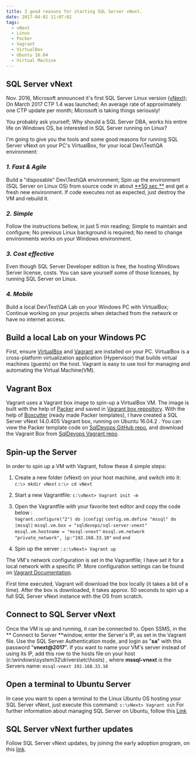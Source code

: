 ```yaml
---
title: 3 good reasons for starting SQL Server vNext.
date: 2017-04-02 11:07:02
tags:
  - vNext
  - Linux
  - Packer
  - Vagrant
  - VirtualBox
  - Ubuntu 16.04
  - Virtual Machine
---
```

## SQL Server vNext ## 
Nov. 2016, Microsoft announced it's first SQL Server Linux version ([vNext][01]); On March 2017 CTP 1.4 was launched; An average rate of approximately one CTP update per month; Microsoft is taking things seriously!   

You probably ask yourself; Why should a SQL Server DBA, works his entire life on Windows OS,  be interested in SQL Server running on Linux?  

I'm going to give you the tools and some good reasons for running SQL Server vNext on your PC's VirtualBox, for your local Dev\Test\QA environment: 

### *1. Fast & Agile* ###
Build a "disposable" Dev\Test\QA environment; Spin up the environment (SQL Server on Linux OS) from source code in about <u>**50 sec **</u> and get a fresh new environment. If code executes not as expected, just destroy the VM and rebuild it. 

### *2. Simple* ###
Follow the instructions bellow, in just 5 min reading; Simple to maintain and configure; No previous Linux background is required; No need to change environments works on your Windows environment.

### *3. Cost effective* ###
Even though SQL Server Developer edition is free, the hosting Windows Server license, costs. You can save yourself some of those licenses, by running SQL Server on Linux.

### *4. Mobile* ###
Build a local Dev\Test\QA Lab on your Windows PC with VirtualBox; Continue working on your projects when detached from the network or have no internet access.

## Build a local Lab on your Windows PC ##
First, ensure [VirtualBox][1] and [Vagrant][2] are installed on your PC.  VirtualBox is a cross-platform virtualization application (Hypervisor) that builds virtual machines (guests) on the host.  Vagrant is easy to use tool for managing and automating the Virtual Machine(VM). 

## Vagrant Box ##
Vagrant uses a Vagrant box image to spin-up a VirtualBox VM. The image is built with the help of [Packer][3] and saved in [Vagrant box repository][4].
With the help of [Boxcutter][5] (ready made Packer templates),  I have created a SQL Server vNext 14.0.405 Vagrant box, running on Ubuntu 16.04.2 . You can view the Packer template code on [SqlDevops GitHub repo][6], and download the Vagrant Box from [SqlDevops Vagrant repo][7].

## Spin-up the Server ##
In order to spin up a VM with Vagrant, follow these 4 simple steps:
1. Create a new folder (vNext) on your host machine, and switch into it:
`c:\> mkdir vNext`
`c:\> cd vNext`

2. Start a new Vagrantfile: 
`c:\vNext> Vagrant init -m`

3. Open the Vagrantfile with your favorite text editor and copy the code below :  
`Vagrant.configure("2") do |config|` 
`config.vm.define "mssql" do |mssql|`
      `mssql.vm.box = "sqldevops/sql-server-vnext"`
      `mssql.vm.hostname = "mssql-vnext"`
      `mssql.vm.network "private_network", ip:"192.168.33.10"`
    `end`
`end`
4. Spin up the server : 
`c:\vNext> Vagrant up`

The VM's network configuration is set in the Vagrantfile; I have set it for a local network with a specific IP. More configuration settings can be found on [Vagrant Documentation][8].

First time executed, Vagrant will download the box locally (it takes a bit of a time). After the box is downloaded, it takes approx. 50 seconds to spin up a full SQL Server vNext instance with the OS from scratch.



## Connect to SQL Server vNext ##
Once the VM is up and running, it can be connected to. Open SSMS, in the ** Connect to Server **window, enter the Server's IP, as set in the Vagrant file. Use the SQL Server Authentication mode, and login  as "**sa**" with  this password  "**vnext@2017**".
If you want to name your VM's server instead of using its IP, add this row to the hosts file on your host (c:\windows\system32\drivers\etc\hosts)  , where **mssql-vnext**  is the Servers name:
`mssql-vnext 192.168.33.10`

## Open a terminal to Ubuntu Server
In case you want to open a terminal to the Linux Ubuntu OS hosting your SQL Server vNext, just execute this command:
`c:\vNext> Vagrant ssh`
For further information about managing SQL Server on Ubuntu, follow this [Link][9]

## SQL Server vNext further updates ##
Follow SQL Server vNext updates, by joining the early adoption program, on this [link][02].

[01]: https://www.microsoft.com/en-us/sql-server/sql-server-vnext-including-Linux
[02]: http://sqlservervnexteap.azurewebsites.net/
[1]: https://www.virtualbox.org/wiki/Downloads
[2]: https://www.vagrantup.com/downloads.html
[3]: https://www.packer.io/intro/index.html
[4]: https://atlas.hashicorp.com/boxes/search?utm_source=vagrantcloud.com&vagrantcloud=1
[5]: https://github.com/boxcutter
[6]: https://github.com/sqldevops/Packer-SQL-Server-vNext
[7]: https://atlas.hashicorp.com/sqldevops/boxes/sql-server-vnext
[8]: https://www.vagrantup.com/docs/index.html
[9]: https://docs.microsoft.com/en-us/sql/linux/sql-server-linux-management-overview